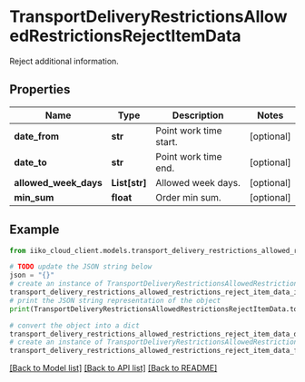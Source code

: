 # TransportDeliveryRestrictionsAllowedRestrictionsRejectItemData

Reject additional information.

## Properties

Name | Type | Description | Notes
------------ | ------------- | ------------- | -------------
**date_from** | **str** | Point work time start. | [optional] 
**date_to** | **str** | Point work time end. | [optional] 
**allowed_week_days** | **List[str]** | Allowed week days. | [optional] 
**min_sum** | **float** | Order min sum. | [optional] 

## Example

```python
from iiko_cloud_client.models.transport_delivery_restrictions_allowed_restrictions_reject_item_data import TransportDeliveryRestrictionsAllowedRestrictionsRejectItemData

# TODO update the JSON string below
json = "{}"
# create an instance of TransportDeliveryRestrictionsAllowedRestrictionsRejectItemData from a JSON string
transport_delivery_restrictions_allowed_restrictions_reject_item_data_instance = TransportDeliveryRestrictionsAllowedRestrictionsRejectItemData.from_json(json)
# print the JSON string representation of the object
print(TransportDeliveryRestrictionsAllowedRestrictionsRejectItemData.to_json())

# convert the object into a dict
transport_delivery_restrictions_allowed_restrictions_reject_item_data_dict = transport_delivery_restrictions_allowed_restrictions_reject_item_data_instance.to_dict()
# create an instance of TransportDeliveryRestrictionsAllowedRestrictionsRejectItemData from a dict
transport_delivery_restrictions_allowed_restrictions_reject_item_data_from_dict = TransportDeliveryRestrictionsAllowedRestrictionsRejectItemData.from_dict(transport_delivery_restrictions_allowed_restrictions_reject_item_data_dict)
```
[[Back to Model list]](../README.md#documentation-for-models) [[Back to API list]](../README.md#documentation-for-api-endpoints) [[Back to README]](../README.md)


